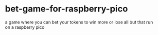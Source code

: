 # bet-game-for-raspberry-pico
a game where you can bet your tokens to win more or lose all but that run on a raspberry pico
